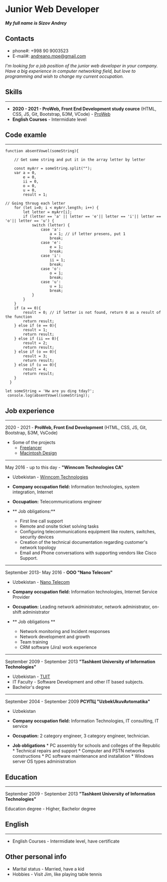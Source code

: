 # Junior Web Developer

***My full name is Sizov Andrey***

## Contacts
   * phone#: +998 90 9003523
   * E-mail#: andreano.mpe@gmail.com


*I'm looking for a job position of the junior web developer in your company.*
*Have a big experience in computer networking field, but love to programming and wish to change my current occupation.*


## Skills
---
 * **2020 - 2021 - ProWeb, Front End Development study cource** (HTML, CSS, JS, Git, Bootstrap, БЭМ, VCode) - [ProWeb](https://proweb.uz/)
 * **English Courses** - Intermidiate level

## Code examle
---
```
function absentVowel(someString){

    // Get some string and put it in the array letter by letter

    const myArr = someString.split("");
    var a = 0,
        e = 0,
        ii = 0,
        o = 0,
        u = 0,
        result = 1;

// Going throug each letter
    for (let i=0; i < myArr.length; i++) {
        let letter = myArr[i];
        if (letter == 'a' || letter == 'e'|| letter == 'i'|| letter == 'o'|| letter == 'u') {
            switch (letter) {
                case 'a': 
                    a = 1; // if letter presens, put 1
                    break;
                case 'e': 
                    e = 1;
                    break;
                case 'i': 
                    ii = 1;
                    break;
                case 'o': 
                    o = 1;
                    break;
                case 'u': 
                    u = 1;
                    break;
            }
        }
    }
    if (a == 0){
        result = 0; // if letter is not found, return 0 as a result of the function
        return result;
    } else if (e == 0){
        result = 1;
        return result;
    } else if (ii == 0){
        result = 2;
        return result;
    } else if (o == 0){
        result = 3;
        return result;
    } else if (u == 0){
        result = 4;
        return result;
    }
  }

let someString = 'Hw are yu ding tday?';
 console.log(absentVowel(someString));
```

## Job experience
---
2020 - 2021 - **ProWeb, Front End Development** (HTML, CSS, JS, Git, Bootstrap, БЭМ, VsCode)
   * Some of the projects
     * [Freelancer](https://andreanosizov.github.io/freelancer)
     * [Macintosh Design](https://andreanosizov.github.io/Macintosh_Design)

---
May 2016 - up to this day - **"Winncom Technologies CA"**
   * Uzbekistan - [Winncom Technologies](https://winncom.com)
   * **Company occupation field:** Information technologies, system integration, Internet

   * **Occupation:**  Telecommunications engineer
   * ** Job obligations:** 
     * First line call support
     * Remote and onsite ticket solving tasks
     * Configuring telecommunications equipment like routers, switches, security devices
     * Creation of the technical documentation regarding customer's network topology
     * Email and Phone conversations with supporting vendors like Cisco Support.

---
September 2013- May 2016 - **OOO "Nano Telecom"**
   * Uzbekistan - [Nano Telecom](https://nano.uz)
   * **Company occupation field:** Information technologies, Internet Service Provider

   * **Occupation:** Leading network administrator, network administrator, on-shift administrator 

   * ** Job obligations **
     * Network monitoring and Incident responses 
     * Network development and growth
     * Team training
     * CRM software (Jira) work experience


---
September 2009 - September 2013 **"Tashkent University of Information Technologies"**
   * Uzbekistan - [TUIT](https://tuit.uz/en)
   * IT Faculty - Software Development and other IT based subjects.
   * Bachelor's degree

---
September 2004 - September 2009 **РСУПЦ "UzbekUkuvAvtomatika"**
   * Uzbekistan
   * **Company occupation field:** Information Technologies, IT consulting, IT service

   * **Occupation:**  2 category engineer, 3 category engineer, technician.

   * **Job obligations**
    * PC assembly for schools and colleges of the Republic
    * Technical repairs and support
    * Computer and PSTN networks constructions
    * PC software maintenance and installation 
    * Windows server OS types administration

## Education
---
September 2009 - September 2013 **"Tashkent University of Information Technologies"**

Education degree - Higher, Bachelor degree

## English
---
  * English Courses - Intermidiate level, have certificate

## Other personal info
   
   * Marital status - Married, have a kid
   * Hobbies - Visit Jim, like playing table tennis 
